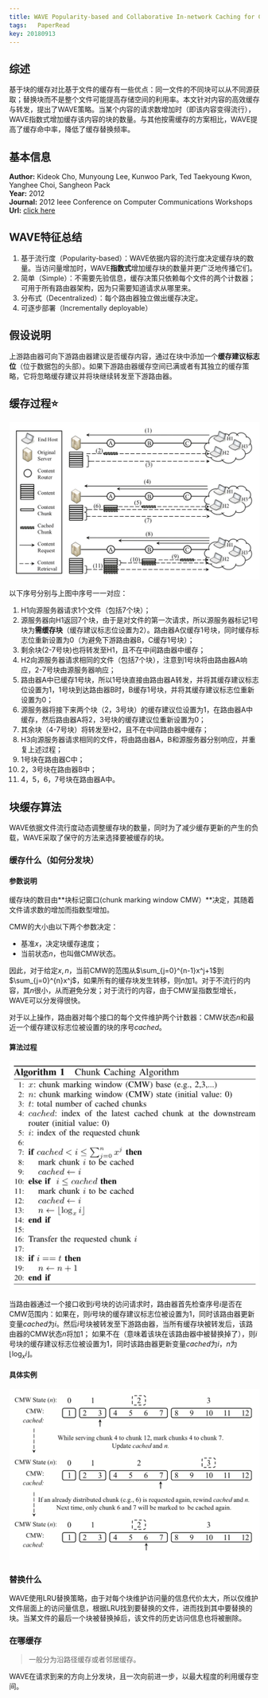 ```yaml
---
title: WAVE Popularity-based and Collaborative In-network Caching for Content-Oriented Networks
tags:	PaperRead
key: 20180913
---
```



## 综述
基于块的缓存对比基于文件的缓存有一些优点：同一文件的不同块可以从不同源获取；替换块而不是整个文件可能提高存储空间的利用率。本文针对内容的高效缓存与转发，提出了WAVE策略。当某个内容的请求数增加时（即该内容变得流行），WAVE指数式增加缓存该内容的块的数量。与其他按需缓存的方案相比，WAVE提高了缓存命中率，降低了缓存替换频率。
<!--more-->


## 基本信息
**Author:** Kideok Cho, Munyoung Lee, Kunwoo Park, Ted Taekyoung Kwon, Yanghee Choi, Sangheon Pack<br>
**Year:** 2012<br>
**Journal:** 2012 Ieee Conference on Computer Communications Workshops<br>
**Url:** [click here](https://ieeexplore.ieee.org/abstract/document/6193512/)

## WAVE特征总结
1. 基于流行度（Popularity-based）：WAVE依据内容的流行度决定缓存块的数量。当访问量增加时，WAVE**指数式**增加缓存块的数量并更广泛地传播它们。
2. 简单（Simple）：不需要先验信息，缓存决策只依赖每个文件的两个计数器；可用于所有路由器架构，因为只需要知道请求从哪里来。
3. 分布式（Decentralized）：每个路由器独立做出缓存决定。
4. 可逐步部署（Incrementally deployable）

## 假设说明
上游路由器可向下游路由器建议是否缓存内容，通过在块中添加一个**缓存建议标志位**（位于数据包的头部）。如果下游路由器缓存空间已满或者有其独立的缓存策略，它将忽略缓存建议并将块继续转发至下游路由器。

## 缓存过程⭐️
![image](https://github.com/kanyuanzhi/kanyuanzhi.github.io/raw/master/assets/myimages/20180913/1.jpg)

以下序号分别与上图中序号一一对应：

1. H1向源服务器请求1个文件（包括7个块）；
2. 源服务器向H1返回7个块，由于是对文件的第一次请求，所以源服务器标记1号块为**需缓存块**（缓存建议标志位设置为2）。路由器A仅缓存1号块，同时缓存标志位重新设置为0（为避免下游路由器B，C缓存1号块）；
3. 剩余块(2-7号块)也将转发至H1，且不在中间路由器中缓存；
4. H2向源服务器请求相同的文件（包括7个块），注意到1号块将由路由器A响应，2-7号块由源服务器响应；
5. 路由器A中已缓存1号块，所以1号块直接由路由器A转发，并将其缓存建议标志位设置为1，1号块到达路由器B时，B缓存1号块，并将其缓存建议标志位重新设置为0；
6. 源服务器将接下来两个块（2，3号块）的缓存建议位设置为1，在路由器A中缓存，然后路由器A将2，3号块的缓存建议位重新设置为0；
7. 其余块（4-7号块）将转发至H2，且不在中间路由器中缓存；
8. H3向源服务器请求相同的文件，将由路由器A，B和源服务器分别响应，并重复上述过程；
9. 1号块在路由器C中；
10. 2，3号块在路由器B中；
11. 4，5，6，7号块在路由器A中。

## 块缓存算法
WAVE依据文件流行度动态调整缓存块的数量，同时为了减少缓存更新的产生的负载，WAVE采取了保守的方法来选择要被缓存的块。

### 缓存什么（如何分发块）

#### 参数说明
缓存块的数目由**块标记窗口(chunk marking window CMW）**决定，其随着文件请求数的增加而指数型增加。

CMW的大小由以下两个参数决定：

- 基准$x$，决定块缓存速度；
- 当前状态$n$，也叫做CMW状态。

因此，对于给定$x,n$，当前CMW的范围从$\sum_{j=0}^{n-1}x^j+1$到$\sum_{j=0}^{n}x^j$，如果所有的缓存块发生转移，则$n$加1。对于不流行的内容，其$n$很小，从而避免分发；对于流行的内容，由于CMW呈指数型增长，WAVE可以分发得很快。

对于以上操作，路由器对每个接口的每个文件维护两个计数器：CMW状态$n$和最近一个缓存建议标志位被设置的块的序号$cached$。

#### 算法过程
![image](https://github.com/kanyuanzhi/kanyuanzhi.github.io/raw/master/assets/myimages/20180913/2.png)

当路由器通过一个接口收到$i$号块的访问请求时，路由器首先检查序号$i$是否在CMW范围内：如果在，则$i$号块的缓存建议标志位被设置为1，同时该路由器更新变量$cached$为$i$。然后$i$号块被转发至下游路由器，当所有缓存块被转发后，该路由器的CMW状态$n$将加1；
如果不在（意味着该块在该路由器中被替换掉了），则$i$号块的缓存建议标志位被设置为1，同时该路由器更新变量$cached$为$i$，$n$为$\left\lfloor\log_x{i}\right\rfloor$。

#### 具体实例
![image](https://github.com/kanyuanzhi/kanyuanzhi.github.io/raw/master/assets/myimages/20180913/3.png)

### 替换什么
WAVE使用LRU替换策略，由于对每个块维护访问量的信息代价太大，所以仅维护文件层面上的访问量信息，根据LRU找到要替换的文件，进而找到其中要替换的块。当某文件的最后一个块被替换掉后，该文件的历史访问信息也将被删除。

### 在哪缓存
> 一般分为沿路径缓存或者邻居缓存。

WAVE在请求到来的方向上分发块，且一次向前进一步，以最大程度的利用缓存空间。






















